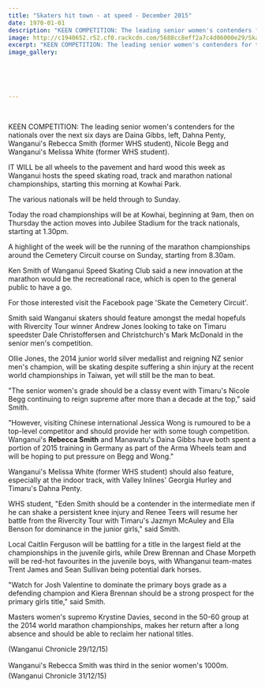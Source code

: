 ```yaml
---
title: "Skaters hit town - at speed - December 2015"
date: 1970-01-01
description: "KEEN COMPETITION: The leading senior women's contenders for the nationals over the next six days are Daina Gibbs, left, Dahna Penty, Wanganui's Rebecca Smith, Nicole Begg & Whanganui's Melissa White."
image: http://c1940652.r52.cf0.rackcdn.com/5688cc8eff2a7c4d06000e29/Skating-Rebecca-Smith--Melissa-White.jpg
excerpt: "KEEN COMPETITION: The leading senior women's contenders for the nationals over the next six days are Daina Gibbs, left, Dahna Penty, Wanganui's Rebecca Smith, Nicole Begg and Whanganui's Melissa White."
image_gallery:
    
    
    
    
    
---
```


<p>&nbsp;</p>
<p>KEEN COMPETITION: The leading senior women's contenders for the nationals over the next six days are Daina Gibbs, left, Dahna Penty, Wanganui's Rebecca Smith (former WHS student), Nicole Begg and Wanganui's Melissa White (former WHS student).</p>
<p>IT WILL be all wheels to the pavement and hard wood this week as Wanganui hosts the speed skating road, track and marathon national championships, starting this morning at Kowhai Park.</p>
<p>The various nationals will be held through to Sunday.</p>
<p>Today the road championships will be at Kowhai, beginning at 9am, then on Thursday the action moves into Jubilee Stadium for the track nationals, starting at 1.30pm.</p>
<p>A highlight of the week will be the running of the marathon championships around the Cemetery Circuit course on Sunday, starting from 8.30am.</p>
<p>Ken Smith of Wanganui Speed Skating Club said a new innovation at the marathon would be the recreational race, which is open to the general public to have a go.</p>
<p>For those interested visit the Facebook page 'Skate the Cemetery Circuit'.</p>
<p>Smith said Wanganui skaters should feature amongst the medal hopefuls with Rivercity Tour winner Andrew Jones looking to take on Timaru speedster Dale Christoffersen and Christchurch's Mark McDonald in the senior men's competition.</p>
<p>Ollie Jones, the 2014 junior world silver medallist and reigning NZ senior men's champion, will be skating despite suffering a shin injury at the recent world championships in Taiwan, yet will still be the man to beat.</p>
<p>"The senior women's grade should be a classy event with Timaru's Nicole Begg continuing to reign supreme after more than a decade at the top," said Smith.</p>
<p>"However, visiting Chinese international Jessica Wong is rumoured to be a top-level competitor and should provide her with some tough competition. Wanganui's <strong>Rebecca Smith</strong> and Manawatu's Daina Gibbs have both spent a portion of 2015 training in Germany as part of the Arma Wheels team and will be hoping to put pressure on Begg and Wong."</p>
<p>Wanganui's Melissa White (former WHS student) should also feature, especially at the indoor track, with Valley Inlines' Georgia Hurley and Timaru's Dahna Penty.</p>
<p>WHS student, "Eden Smith should be a contender in the intermediate men if he can shake a persistent knee injury and Renee Teers will resume her battle from the Rivercity Tour with Timaru's Jazmyn McAuley and Ella Benson for dominance in the junior girls," said Smith.</p>
<p>Local Caitlin Ferguson will be battling for a title in the largest field at the championships in the juvenile girls, while Drew Brennan and Chase Morpeth will be red-hot favourites in the juvenile boys, with Whanganui team-mates Trent James and Sean Sullivan being potential dark horses.</p>
<p>"Watch for Josh Valentine to dominate the primary boys grade as a defending champion and Kiera Brennan should be a strong prospect for the primary girls title," said Smith.</p>
<p>Masters women's supremo Krystine Davies, second in the 50-60 group at the 2014 world marathon championships, makes her return after a long absence and should be able to reclaim her national titles.</p>
<p>(Wanganui Chronicle 29/12/15)</p>
<p><span style="line-height: 1.5;">Wanganui's Rebecca Smith was third in the </span><span style="line-height: 1.5;">senior women's 1000m</span><span style="line-height: 1.5;">.<br /></span><span style="line-height: 1.5;">(Wanganui Chronicle 31/12/15)&nbsp;</span></p>

